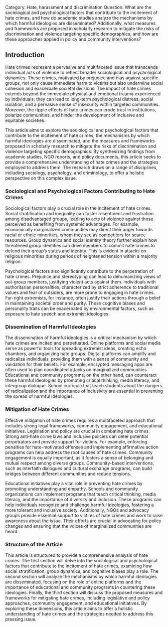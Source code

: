 Category: Hate, harassment and discrimination
Question: What are the sociological and psychological factors that contribute to the incitement of hate crimes, and how do academic studies analyze the mechanisms by which harmful ideologies are disseminated? Additionally, what measures and frameworks are proposed in scholarly research to mitigate the risks of discrimination and violence targeting specific demographics, and how are these approaches applied in policy and community interventions?


## Introduction

Hate crimes represent a pervasive and multifaceted issue that transcends individual acts of violence to reflect broader sociological and psychological dynamics. These crimes, motivated by prejudice and bias against specific groups, not only cause immediate harm to victims but also undermine social cohesion and exacerbate societal divisions. The impact of hate crimes extends beyond the immediate physical and emotional trauma experienced by individuals; they can lead to long-term psychological distress, social isolation, and a pervasive sense of insecurity within targeted communities. Moreover, the ripple effects of hate crimes can erode trust in institutions, polarize communities, and hinder the development of inclusive and equitable societies.

This article aims to explore the sociological and psychological factors that contribute to the incitement of hate crimes, the mechanisms by which harmful ideologies are disseminated, and the measures and frameworks proposed in scholarly research to mitigate the risks of discrimination and violence targeting specific demographics. By synthesizing findings from academic studies, NGO reports, and policy documents, this article seeks to provide a comprehensive understanding of hate crimes and the strategies employed to address them. The research draws on a range of disciplines, including sociology, psychology, and criminology, to offer a holistic perspective on this complex issue.

### Sociological and Psychological Factors Contributing to Hate Crimes

Sociological factors play a crucial role in the incitement of hate crimes. Social stratification and inequality can foster resentment and frustration among disadvantaged groups, leading to acts of violence against those perceived as benefiting from systemic advantages. For example, economically marginalized communities may direct their anger towards racial or ethnic minorities, whom they see as competitors for scarce resources. Group dynamics and social identity theory further explain how threatened group identities can drive members to commit hate crimes to defend their group’s status and identity. This is evident in attacks on religious minorities during periods of heightened tension within a majority religion.

Psychological factors also significantly contribute to the perpetration of hate crimes. Prejudice and stereotyping can lead to dehumanizing views of out-group members, justifying violent acts against them. Individuals with authoritarian personalities, characterized by strict adherence to traditional values and fear of outsiders, are more prone to engaging in hate crimes. Far-right extremists, for instance, often justify their actions through a belief in maintaining societal order and purity. These cognitive biases and personality traits can be exacerbated by environmental factors, such as exposure to hate speech and extremist ideologies.

### Dissemination of Harmful Ideologies

The dissemination of harmful ideologies is a critical mechanism by which hate crimes are incited and perpetuated. Online platforms and social media serve as powerful tools for spreading extremist ideas, creating echo chambers, and organizing hate groups. Digital platforms can amplify and radicalize individuals, providing them with a sense of community and validation for their beliefs. For example, encrypted messaging apps are often used to plan coordinated attacks on marginalized communities. Educational and community programs, on the other hand, can counteract these harmful ideologies by promoting critical thinking, media literacy, and intergroup dialogue. School curricula that teach students about the dangers of radicalization and the importance of inclusivity are essential in preventing the spread of harmful ideologies.

### Mitigation of Hate Crimes

Effective mitigation of hate crimes requires a multifaceted approach that includes strong legal frameworks, community engagement, and educational initiatives. Legislation and policy are crucial in combating hate crimes. Strong anti-hate crime laws and inclusive policies can deter potential perpetrators and provide support for victims. For example, enforcing penalties for hate-motivated offenses and implementing affirmative action programs can help address the root causes of hate crimes. Community engagement is equally important, as it fosters a sense of belonging and mutual respect among diverse groups. Community-based interventions, such as interfaith dialogues and cultural exchange programs, can build bridges between different communities and reduce tensions.

Educational initiatives play a vital role in preventing hate crimes by promoting understanding and empathy. Schools and community organizations can implement programs that teach critical thinking, media literacy, and the importance of diversity and inclusion. These programs can help individuals recognize and challenge harmful ideologies, fostering a more tolerant and inclusive society. Additionally, NGOs and advocacy groups provide essential support to victims of hate crimes and work to raise awareness about the issue. Their efforts are crucial in advocating for policy changes and ensuring that the voices of marginalized communities are heard.

### Structure of the Article

This article is structured to provide a comprehensive analysis of hate crimes. The first section will delve into the sociological and psychological factors that contribute to the incitement of hate crimes, examining how social stratification, group dynamics, and cognitive biases play a role. The second section will analyze the mechanisms by which harmful ideologies are disseminated, focusing on the role of online platforms and the importance of educational and community programs in countering these ideologies. Finally, the third section will discuss the proposed measures and frameworks for mitigating hate crimes, including legislative and policy approaches, community engagement, and educational initiatives. By exploring these dimensions, this article aims to offer a holistic understanding of hate crimes and the strategies needed to address this pressing issue.

